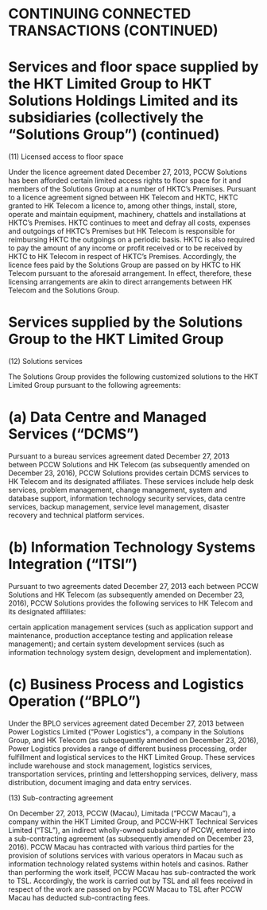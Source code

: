 # CONTINUING CONNECTED TRANSACTIONS (CONTINUED)

# Services and floor space supplied by the HKT Limited Group to HKT Solutions Holdings Limited and its subsidiaries (collectively the “Solutions Group”) (continued)

(11) Licensed access to floor space

Under the licence agreement dated December 27, 2013, PCCW Solutions has been afforded certain limited access rights to floor space for it and members of the Solutions Group at a number of HKTC’s Premises. Pursuant to a licence agreement signed between HK Telecom and HKTC, HKTC granted to HK Telecom a licence to, among other things, install, store, operate and maintain equipment, machinery, chattels and installations at HKTC’s Premises. HKTC continues to meet and defray all costs, expenses and outgoings of HKTC’s Premises but HK Telecom is responsible for reimbursing HKTC the outgoings on a periodic basis. HKTC is also required to pay the amount of any income or profit received or to be received by HKTC to HK Telecom in respect of HKTC’s Premises. Accordingly, the licence fees paid by the Solutions Group are passed on by HKTC to HK Telecom pursuant to the aforesaid arrangement. In effect, therefore, these licensing arrangements are akin to direct arrangements between HK Telecom and the Solutions Group.

# Services supplied by the Solutions Group to the HKT Limited Group

(12) Solutions services

The Solutions Group provides the following customized solutions to the HKT Limited Group pursuant to the following agreements:

# (a) Data Centre and Managed Services (“DCMS”)

Pursuant to a bureau services agreement dated December 27, 2013 between PCCW Solutions and HK Telecom (as subsequently amended on December 23, 2016), PCCW Solutions provides certain DCMS services to HK Telecom and its designated affiliates. These services include help desk services, problem management, change management, system and database support, information technology security services, data centre services, backup management, service level management, disaster recovery and technical platform services.

# (b) Information Technology Systems Integration (“ITSI”)

Pursuant to two agreements dated December 27, 2013 each between PCCW Solutions and HK Telecom (as subsequently amended on December 23, 2016), PCCW Solutions provides the following services to HK Telecom and its designated affiliates:

certain application management services (such as application support and maintenance, production acceptance testing and application release management); and certain system development services (such as information technology system design, development and implementation).

# (c) Business Process and Logistics Operation (“BPLO”)

Under the BPLO services agreement dated December 27, 2013 between Power Logistics Limited (“Power Logistics”), a company in the Solutions Group, and HK Telecom (as subsequently amended on December 23, 2016), Power Logistics provides a range of different business processing, order fulfillment and logistical services to the HKT Limited Group. These services include warehouse and stock management, logistics services, transportation services, printing and lettershopping services, delivery, mass distribution, document imaging and data entry services.

(13) Sub-contracting agreement

On December 27, 2013, PCCW (Macau), Limitada (“PCCW Macau”), a company within the HKT Limited Group, and PCCW-HKT Technical Services Limited (“TSL”), an indirect wholly-owned subsidiary of PCCW, entered into a sub-contracting agreement (as subsequently amended on December 23, 2016). PCCW Macau has contracted with various third parties for the provision of solutions services with various operators in Macau such as information technology related systems within hotels and casinos. Rather than performing the work itself, PCCW Macau has sub-contracted the work to TSL. Accordingly, the work is carried out by TSL and all fees received in respect of the work are passed on by PCCW Macau to TSL after PCCW Macau has deducted sub-contracting fees.
